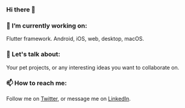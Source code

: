 ### Hi there 👋


### 🔭 I’m currently working on: 
Flutter framework. Android, iOS, web, desktop, macOS.
### 💬 Let's talk about:
Your pet projects, or any interesting ideas you want to collaborate on. 
### 📫 How to reach me:
Follow me on [Twitter](https://twitter.com/_fatimamostafa), or message me on [LinkedIn](https://www.linkedin.com/in/fatimamostafa/).

